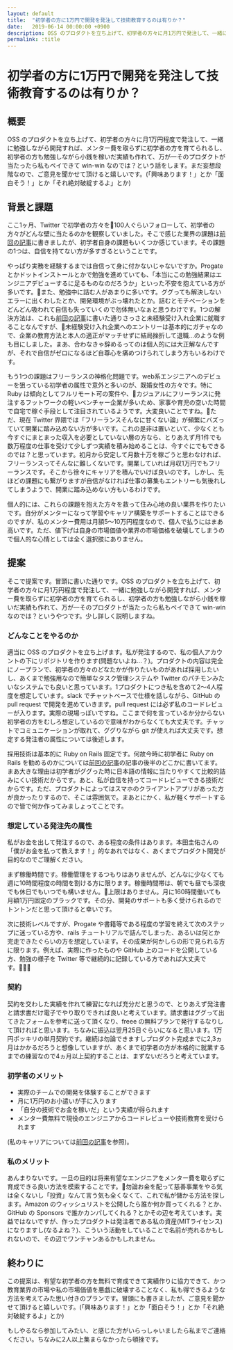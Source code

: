 ```yaml
---
layout: default
title:  "初学者の方に1万円で開発を発注して技術教育するのは有りか？"
date:   2019-06-14 00:00:00 +0900
description: OSS のプロダクトを立ち上げて、初学者の方々に月1万円で発注して、一緒に勉強しながら開発すれば、メンター費取らずに初学者の方を育てられるし、初学者の方も勉強しながら小銭を稼いだ実績も作れて、万が一そのプロダクトが当たったら私もペイできて win-win なのでは？という話
permalink: :title
---
```


# 初学者の方に1万円で開発を発注して技術教育するのは有りか？

## 概要

OSS のプロダクトを立ち上げて、初学者の方々に月1万円程度で発注して、一緒に勉強しながら開発すれば、メンター費を取らずに初学者の方を育てられるし、初学者の方も勉強しながら小銭を稼いだ実績も作れて、万が一そのプロダクトが当たったら私もペイできて win-win なのでは？という話をします。まだ妄想段階なので、ご意見を聞かせて頂けると嬉しいです。(「興味あります！」とか「面白そう！」とか「それ絶対破綻するよ」とか)

## 背景と課題

ここ1ヶ月、Twitter で初学者の方々を100人ぐらいフォローして、初学者の方々がどんな壁に当たるのかを観察していました。そこで感じた業界の課題は[前回の記事](https://ogihara-ryo.github.io/career-path)に書きましたが、初学者自身の課題もいくつか感じています。その課題の1つは、自信を持てない方が多すぎるということです。

やっぱり実務を経験するまでは自信って身に付かないじゃないですか。Progate とかドットインストールとかで勉強を進めていても、「本当にこの勉強結果はエンジニアデビューするに足るものなのだろうか」といった不安を抱えている方が多いです。また、勉強中に詰む人があまりに多いです。ググっても解決しないエラーに出くわしたとか、開発環境がぶっ壊れたとか。詰むとモチベーションをどんどん吸われて自信も失っていくので勿体無いなぁと思うわけです。1つの解決方法は、これも[前回の記事](https://ogihara-ryo.github.io/career-path)に書いた通りさっさと未経験受け入れ企業に就職することなんですが、未経験受け入れ企業へのエントリーは基本的にガチャなので、企業の教育方法と本人の適正がマッチせずに結局挫折して退職...のような例も目にしました。まあ、合わなきゃ辞めるってのは個人的には大正解なんですが、それで自信がゼロになるほど自尊心を痛めつけられてしまう方もいるわけです。

もう1つの課題はフリーランスの神格化問題です。web系エンジニアへのデビューを狙っている初学者の属性で意外と多いのが、既婚女性の方々です。特に Ruby は傾向としてフルリモート可の案件や、カジュアルにフリーランスに発注するフットワークの軽いベンチャー企業が多いため、家事や育児の空いた時間で自宅で稼ぐ手段として注目されているようです。大変良いことですね。ただ、現在 Twitter 界隈では「フリーランスそんなに甘くない論」が頻繁にバズっていて開業に踏み込めない方が多いです。これの是非は置いといて、少なくとも今すぐにまとまった収入を必要としていない層の方なら、とりあえず月1件でも数万程度の仕事を受けて少しずつ実績を積み始めることは、今すぐにでもできるのでは？と思っています。初月から安定して月数十万を稼ごうと思わなければ、フリーランスってそんなに難しくないです。開業していれば月収1万円でもフリーランスです。そこから徐々にキャリアを積んでいけば良いのです。しかし、先ほどの課題にも繋がりますが自信がなければ仕事の募集もエントリーも気後れしてしまうようで、開業に踏み込めない方もいるわけです。

個人的には、これらの課題を抱えた方々を救って住み心地の良い業界を作りたいです。自分がメンターになって学習やキャリア構築をサポートすることはできるのですが、私のメンター費用は月額5〜10万円程度なので、個人で払うにはまあ高いです。ただ、値下げは自身の市場価値や業界の市場価格を破壊してしまうので個人的な心情としては全く選択肢にありません。

## 提案

そこで提案です。冒頭に書いた通りです。OSS のプロダクトを立ち上げて、初学者の方々に月1万円程度で発注して、一緒に勉強しながら開発すれば、メンター費を取らずに初学者の方を育てられるし、初学者の方も勉強しながら小銭を稼いだ実績も作れて、万が一そのプロダクトが当たったら私もペイできて win-win なのでは？というやつです。少し詳しく説明しますね。

### どんなことをやるのか

適当に OSS のプロダクトを立ち上げます。私が発注するので、私の個人アカウントの下にリポジトリを作ります(問題ないよね...？)。プロダクトの内容は完全にノープランで、初学者の方々のどなたかが作りたいものがあれば採用したいし、あくまで勉強用なので簡単なタスク管理システムや Twitter のパチモンみたいなシステムでも良いと思っています。1プロダクトにつき私を含めて2〜4人程度を想定しています。slack でチャットベースで仕様を話しながら、GitHub の pull request で開発を進めていきます。pull request には必ず私のコードレビューが入ります。実際の現場っぽいですね。ここまで何を言っているか分からない初学者の方をむしろ想定しているので意味がわからなくても大丈夫です。チャットでコミュニケーションが取れて、ググりながら git が使えれば大丈夫です。想定する発注者の属性については後述します。

採用技術は基本的に Ruby on Rails 固定です。何故今時に初学者に Ruby on Rails を勧めるのかについては[前回の記事](https://ogihara-ryo.github.io/career-path)の記事の後半のどこかに書いてます。まあ大きな理由は初学者がググった時に日本語の情報に当たりやすくて比較的詰みにくい技術だからです。あと、私が自信を持ってコードレビューできる技術だからです。ただ、プロダクトによってはスマホのクライアントアプリがあった方が良かったりするので、そこは雰囲気で。まあとにかく、私が軽くサポートするので皆で何か作ってみましょってことです。

### 想定している発注先の属性

私がお金を出して発注するので、ある程度の条件はあります。本田圭佑さんの「僕がお金を払って教えます！」的なあれではなく、あくまでプロダクト開発が目的なのでご理解ください。

まず稼働時間です。稼働管理をするつもりはありませんが、どんなに少なくても週に10時間程度の時間を割ける方に限ります。稼働時間帯は、朝でも昼でも深夜でも休日でもいつでも構いません。上限はありません。月に160時間働いても月額1万円固定のブラックです。その分、開発のサポートも多く受けられるのでトントンだと思って頂けると幸いです。

次に技術レベルですが、Progate や書籍等である程度の学習を終えて次のステップに迷っている方や、rails チュートリアルで詰んでしまった、あるいは何とか完走できたぐらいの方を想定しています。その成果が何かしらの形で見られる方に限ります。例えば、実際に作ったものや GitHub 上のコードを公開している方、勉強の様子を Twitter 等で継続的に記録している方であれば大丈夫です。

### 契約

契約を交わした実績を作れて練習になれば充分だと思うので、とりあえず発注書と請求書だけ電子でやり取りできれば良いと考えています。請求書はググって出てきたフォームを参考に送って頂くなり、freee の無料プランで発行するなりして頂ければと思います。ちなみに振込は翌月25日ぐらいになると思います。1万円ポッキリの単月契約です。継続は勿論できますしプロダクト完成までに2,3ヵ月はかかるだろうと想像していますが、あくまで初学者の方が本格的に就業するまでの練習なので4ヵ月以上契約することは、まずないだろうと考えています。

### 初学者のメリット

- 実際のチームでの開発を体験することができます
- 月に1万円のお小遣いが手に入ります
- 「自分の技術でお金を稼いだ」という実績が得られます
- メンター費無料で現役のエンジニアからコードレビューや技術教育を受けられます

(私のキャリアについては[前回の記事](https://ogihara-ryo.github.io/career-path)を参照)。

### 私のメリット

あんまりないです。一旦の目的は将来有望なエンジニアをメンター費を取らずに育成できる良い方法を模索することです。勿論お金を配って慈善事業をやる気は全くないし「投資」なんて言う気も全くなくて、これで私が儲かる方法を探します。Amazon のウィッシュリストを公開したら誰か何か買ってくれる？とか、GitHub の Sponsors で誰かカンパしてくれる？とかその辺を考えています。実益ではないですが、作ったプロダクトは発注者である私の資産(MITライセンス)になりますし(なるよね？)、こういう活動をしていることで名前が売れるかもしれないので、その辺でワンチャンあるかもしれません。

## 終わりに

この提案は、有望な初学者の方を無料で育成できて実績作りに協力できて、かつ教育業界の市場や私の市場価値を悪戯に破壊することなく、私も得できるような方法を考えてみた思い付きのプランです。冒頭にも書きましたが、ご意見を聞かせて頂けると嬉しいです。(「興味あります！」とか「面白そう！」とか「それ絶対破綻するよ」とか)

もしやるなら参加してみたい、と感じた方がいらっしゃいましたら私までご連絡ください。ちなみに2人以上集まらなかったら頓挫です。
